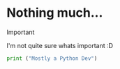 # Nothing much...

> [!IMPORTANT]
> I'm not quite sure whats important :D

```python
print ("Mostly a Python Dev")
```
